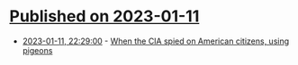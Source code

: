 # [Published on 2023-01-11](index.md)

* [2023-01-11, 22:29:00](https://news.ycombinator.com/item?id=34345952) - [When the CIA spied on American citizens, using pigeons](https://www.atlasobscura.com/articles/cia-cold-war-pigeon-spies)
